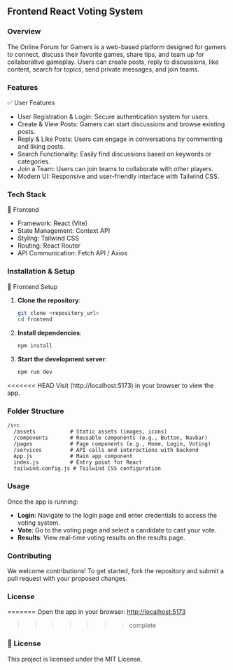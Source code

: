 ## Frontend React Voting System

### Overview
The Online Forum for Gamers is a web-based platform designed for gamers to connect, discuss their favorite games, share tips, and team up for collaborative gameplay. Users can create posts, reply to discussions, like content, search for topics, send private messages, and join teams.

### Features
✅ User Features
- User Registration & Login: Secure authentication system for users.
- Create & View Posts: Gamers can start discussions and browse existing posts.
- Reply & Like Posts: Users can engage in conversations by commenting and liking posts.
- Search Functionality: Easily find discussions based on keywords or categories.
- Join a Team: Users can join teams to collaborate with other players.
- Modern UI: Responsive and user-friendly interface with Tailwind CSS.

### Tech Stack
🔹 Frontend
- Framework: React (Vite)
- State Management: Context API
- Styling: Tailwind CSS
- Routing: React Router
- API Communication: Fetch API / Axios

### Installation & Setup
🔹 Frontend Setup
1. **Clone the repository**:
   ```bash
   git clone <repository_url>
   cd frontend
   ```

2. **Install dependencies**:
   ```bash
   npm install
   ```

3. **Start the development server**:
   ```bash
   npm run dev
   ```
<<<<<<< HEAD
   Visit (http://localhost:5173) in your browser to view the app.

### Folder Structure

```
/src
  /assets           # Static assets (images, icons)
  /components       # Reusable components (e.g., Button, Navbar)
  /pages            # Page components (e.g., Home, Login, Voting)
  /services         # API calls and interactions with backend
  App.js            # Main app component
  index.js          # Entry point for React
  tailwind.config.js # Tailwind CSS configuration
```

### Usage

Once the app is running:

- **Login**: Navigate to the login page and enter credentials to access the voting system.
- **Vote**: Go to the voting page and select a candidate to cast your vote.
- **Results**: View real-time voting results on the results page.


### Contributing

We welcome contributions! To get started, fork the repository and submit a pull request with your proposed changes.

### License
=======
   Open the app in your browser: [http://localhost:5173](http://localhost:5173)
>>>>>>> complete

### 📜 License
This project is licensed under the MIT License.
